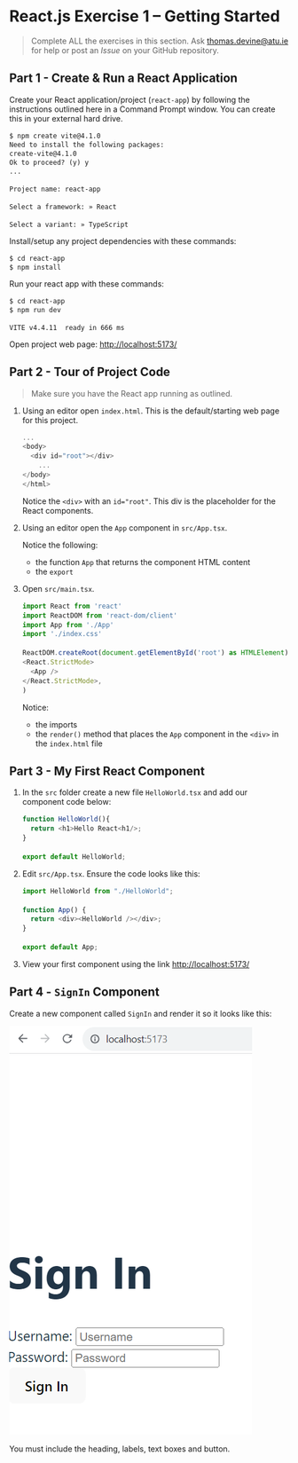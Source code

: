 # React.js Exercise 1 – Getting Started

> Complete ALL the exercises in this section. Ask thomas.devine@atu.ie for help or post an *Issue* on your GitHub repository.


## Part 1 - Create & Run a React Application

Create your React application/project (``react-app``) by following the instructions outlined here in a Command Prompt window.  You can create this in your external hard drive.

```
$ npm create vite@4.1.0
Need to install the following packages:
create-vite@4.1.0
Ok to proceed? (y) y
...

Project name: react-app

Select a framework: » React

Select a variant: » TypeScript

```

Install/setup any project dependencies with these commands:

```
$ cd react-app
$ npm install
```

Run your react app with these commands:
```
$ cd react-app
$ npm run dev

VITE v4.4.11  ready in 666 ms
```

Open project web page: [ http://localhost:5173/]( http://localhost:5173/)

## Part 2 - Tour of Project Code

> Make sure you have the React app running as outlined.


1.	Using an editor open ``index.html``.  This is the default/starting web page for this project.

	```javascript
	...
	<body>
	  <div id="root"></div>
		...
	</body>
	</html>

	```

	Notice the ``<div>`` with an ``id="root"``.  This div is the placeholder for the React components.

1.	Using an editor open the ``App`` component in ``src/App.tsx``.  

	Notice the following:
	- the function ``App`` that returns the component HTML content
	- the ``export`` 
	
1.	Open ``src/main.tsx``.

	```javascript
	import React from 'react'
	import ReactDOM from 'react-dom/client'
	import App from './App'
	import './index.css'

	ReactDOM.createRoot(document.getElementById('root') as HTMLElement).render(
	<React.StrictMode>
	  <App />
	</React.StrictMode>,
	)
	```

	Notice:
	- the imports
	- the ``render()`` method that places the ``App`` component in the ``<div>`` in the ``index.html`` file


## Part 3 - My First React Component

1.	In the ``src`` folder create a new file ``HelloWorld.tsx`` and add our component code below:

	```javascript	
	function HelloWorld(){
	  return <h1>Hello React<h1/>;
	}

	export default HelloWorld;

	```

1.	Edit ``src/App.tsx``.  Ensure the code looks like this:

	```javascript
	import HelloWorld from "./HelloWorld";

	function App() {
	  return <div><HelloWorld /></div>;
	}

	export default App;


	```

1.	View your first component using the link [http://localhost:5173/](http://localhost:5173/)


## Part 4 - ``SignIn`` Component

Create a new component called ``SignIn`` and render it so it looks like this:

![](../images/SignIn.png)


You must include the heading, labels, text boxes and button.  